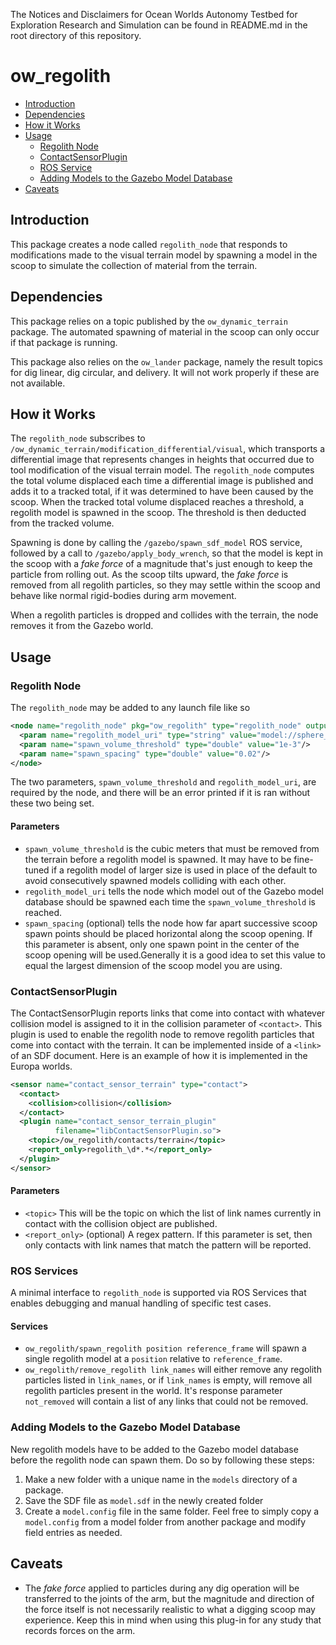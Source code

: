 The Notices and Disclaimers for Ocean Worlds Autonomy Testbed for Exploration
Research and Simulation can be found in README.md in the root directory of
this repository.

# ow_regolith

* [Introduction](#introduction)
* [Dependencies](#dependencies)
* [How it Works](#how-it-works)
* [Usage](#usage)
  - [Regolith Node](#regolith-node)
  - [ContactSensorPlugin](#contactsensorplugin)
  - [ROS Service](#ros-service)
  - [Adding Models to the Gazebo Model Database](#adding-models-to-the-gazebo-model-database)
* [Caveats](#caveats)

## Introduction

This package creates a node called `regolith_node` that responds to
modifications made to the visual terrain model by spawning a model in the scoop
to simulate the collection of material from the terrain.

## Dependencies

This package relies on a topic published by the `ow_dynamic_terrain` package. 
The automated spawning of material in the scoop can only occur if that package 
is running.

This package also relies on the `ow_lander` package, namely the result topics 
for dig linear, dig circular, and delivery. It will not work properly if these 
are not available. 

## How it Works

The `regolith_node` subscribes to 
`/ow_dynamic_terrain/modification_differential/visual`, which transports a 
differential image that represents changes in heights that occurred due to tool
modification of the visual terrain model. The `regolith_node` computes the total
volume displaced each time a differential image is published and adds it to a 
tracked total, if it was determined to have been caused by the scoop. When the
tracked total volume displaced reaches a threshold, a regolith model is spawned
in the scoop. The threshold is then deducted from the tracked volume.

Spawning is done by calling the `/gazebo/spawn_sdf_model` ROS service, followed
by a call to `/gazebo/apply_body_wrench`, so that the model is kept in the scoop
with a *fake force* of a magnitude that's just enough to keep the particle from 
rolling out. As the scoop tilts upward, the *fake force* is removed from all
regolith particles, so they may settle within the scoop and behave like normal
rigid-bodies during arm movement.

When a regolith particles is dropped and collides with the terrain, the node
removes it from the Gazebo world.

## Usage

### Regolith Node

The `regolith_node` may be added to any launch file like so
```xml
<node name="regolith_node" pkg="ow_regolith" type="regolith_node" output="screen">
  <param name="regolith_model_uri" type="string" value="model://sphere_2cm"/>
  <param name="spawn_volume_threshold" type="double" value="1e-3"/>
  <param name="spawn_spacing" type="double" value="0.02"/>
</node>
```
The two parameters, `spawn_volume_threshold` and `regolith_model_uri`, are
required by the node, and there will be an error printed if it is ran without
these two being set. 

#### Parameters

- `spawn_volume_threshold` is the cubic meters that must be removed from the
  terrain before a regolith model is spawned. It may have to be fine-tuned if a
  regolith model of larger size is used in place of the default to avoid
  consecutively spawned models colliding with each other.
- `regolith_model_uri` tells the node which model out of the Gazebo model
  database should be spawned each time the `spawn_volume_threshold` is reached.
- `spawn_spacing` (optional) tells the node how far apart successive scoop spawn
  points should be placed horizontal along the scoop opening. If this parameter
  is absent, only one spawn point in the center of the scoop opening will be
  used.Generally it is a good idea to set this value to equal the largest
  dimension of the scoop model you are using.

### ContactSensorPlugin

The ContactSensorPlugin reports links that come into contact with whatever
collision model is assigned to it in the collision parameter of `<contact>`.
This plugin is used to enable the regolith node to remove regolith particles
that come into contact with the terrain. It can be implemented inside of a
`<link>` of an SDF document. Here is an example of how it is implemented in the
Europa worlds.
```xml
<sensor name="contact_sensor_terrain" type="contact">
  <contact>
    <collision>collision</collision>
  </contact>
  <plugin name="contact_sensor_terrain_plugin"
          filename="libContactSensorPlugin.so">
    <topic>/ow_regolith/contacts/terrain</topic>
    <report_only>regolith_\d*.*</report_only>
  </plugin>
</sensor>
```

#### Parameters

- `<topic>` This will be the topic on which the list of link names currently in
  contact with the collision object are published.
- `<report_only>` (optional) A regex pattern. If this parameter is set, then
  only contacts with link names that match the pattern will be reported.

### ROS Services

A minimal interface to `regolith_node` is supported via ROS Services that 
enables debugging and manual handling of specific test cases.

#### Services

- `ow_regolith/spawn_regolith position reference_frame` will spawn a single
  regolith model at a `position` relative to `reference_frame`.
- `ow_regolith/remove_regolith link_names` will either remove any regolith
  particles listed in `link_names`, or if `link_names` is empty, will remove
  all regolith particles present in the world. It's response parameter
  `not_removed` will contain a list of any links that could not be removed.

### Adding Models to the Gazebo Model Database

New regolith models have to be added to the Gazebo model database before the
regolith node can spawn them. Do so by following these steps:
1. Make a new folder with a unique name in the `models` directory of a package.
2. Save the SDF file as `model.sdf` in the newly created folder
3. Create a `model.config` file in the same folder. Feel free to simply copy a
`model.config` from a model folder from another package and modify field entries
as needed.

## Caveats

- The *fake force* applied to particles during any dig operation will be
transferred to the joints of the arm, but the magnitude and direction of the
force itself is not necessarily realistic to what a digging scoop may
experience. Keep this in mind when using this plug-in for any study that records
forces on the arm.
